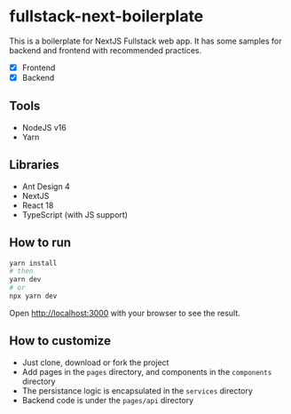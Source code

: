 # fullstack-next-boilerplate
This is a boilerplate for NextJS Fullstack web app. It has some samples for backend and frontend with recommended practices.

- [x] Frontend
- [x] Backend

## Tools
- NodeJS v16
- Yarn

## Libraries
- Ant Design 4
- NextJS
- React 18
- TypeScript (with JS support)

## How to run
```bash
yarn install
# then
yarn dev
# or
npx yarn dev
```

Open [http://localhost:3000](http://localhost:3000) with your browser to see the result.

## How to customize
- Just clone, download or fork the project
- Add pages in the `pages` directory, and components in the `components` directory
- The persistance logic is encapsulated in the `services` directory
- Backend code is under the `pages/api` directory

